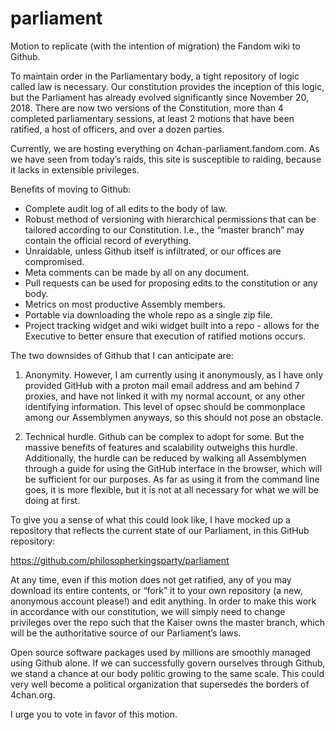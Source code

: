 # parliament

Motion to replicate (with the intention of migration) the Fandom wiki to Github.

To maintain order in the Parliamentary body, a tight repository of logic called law is necessary. Our constitution provides the inception of this logic, but the Parliament has already evolved significantly since November 20, 2018. There are now two versions of the Constitution, more than 4 completed parliamentary sessions, at least 2 motions that have been ratified, a host of officers, and over a dozen parties. 

Currently, we are hosting everything on 4chan-parliament.fandom.com. As we have seen from today’s raids, this site is susceptible to raiding, because it lacks in extensible privileges.

Benefits of moving to Github:
- Complete audit log of all edits to the body of law.
- Robust method of versioning with hierarchical permissions that can be tailored according to our Constitution. I.e., the “master branch” may contain the official record of everything.
- Unraidable, unless Github itself is infiltrated, or our offices are compromised.
- Meta comments can be made by all on any document.
- Pull requests can be used for proposing edits to the constitution or any body.
- Metrics on most productive Assembly members.
- Portable via downloading the whole repo as a single zip file.
- Project tracking widget and wiki widget built into a repo - allows for the Executive to better ensure that execution of ratified motions occurs.

The two downsides of Github that I can anticipate are:
1) Anonymity. However, I am currently using it anonymously, as I have only provided GitHub with a proton mail email address and am behind 7 proxies, and have not linked it with my normal account, or any other identifying information. This level of opsec should be commonplace among our Assemblymen anyways, so this should not pose an obstacle.

2) Technical hurdle. Github can be complex to adopt for some. But the massive benefits of features and scalability outweighs this hurdle. Additionally, the hurdle can be reduced by walking all Assemblymen through a guide for using the GitHub interface in the browser, which will be sufficient for our purposes. As far as using it from the command line goes, it is more flexible, but it is not at all necessary for what we will be doing at first.

To give you a sense of what this could look like, I have mocked up a repository that reflects the current state of our Parliament, in this GitHub repository: 

https://github.com/philosopherkingsparty/parliament

At any time, even if this motion does not get ratified, any of you may download its entire contents, or “fork” it to your own repository (a new, anonymous account please!) and edit anything. In order to make this work in accordance with our constitution, we will simply need to change privileges over the repo such that the Kaiser owns the master branch, which will be the authoritative source of our Parliament’s laws.

Open source software packages used by millions are smoothly managed using Github alone. If we can successfully govern ourselves through Github, we stand a chance at our body politic growing to the same scale. This could very well become a political organization that supersedes the borders of 4chan.org.

I urge you to vote in favor of this motion.
